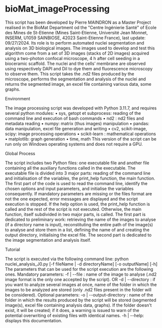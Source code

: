# bioMat_imageProcessing

This script has been developed by Pierre MAINDRON as a Master Project realised in the BioMat Department od the "Centre Ingénierie Santé" of Ecole des Mines de St-Etienne (Mines Saint-Etienne, Université Jean Monnet, INSERM, U1059 SAINBIOSE, 42023 Saint-Etienne France), last update: 09/27/2024. Its role is to perform automated nuclei segmentation and analysis on 3D biological images.
The images used to develop and test this algorithm come from a set of 3D images (stacks of 2D images) acquired using a two-photon confocal microscope, 4 h after cell seeding in a bioceramic scaffold. The nuclei and the cells’ membrane are observed using respectively DAPI and Dil to dye them and fluorescence microscopy to observe them.
This script takes the .nd2 files produced by the microscope, performs the segmentation and analysis of the nuclei and returns the segmented image, an excel file containing various data, some graphs.


Environment

The image processing script was developed with Python 3.11.7, and requires several python modules: 
  •	sys, getopt et subprocess: reading of the command line and execution of bash commands
  •	nd2 : nd2 files and metadata reading
  •	numpy: matrix (thus images) manipulation
  •	pandas: data manipulation, excel file generation and writing
  •	cv2, scikit-image, scipy: image processing operations
  •	scikit-learn : mathematical operations
  •	matplotlib: graph generation
  •	time, math
This version of the script can be run only on Windows operating systems and does not require a GPU.


Global Process

The script includes two Python files: one executable file and another file containing all the auxiliary functions called in the executable.
The executable file is divided into 3 major parts: reading of the command line and initialisation of the variables, the print_help function, the main function.
The first part of the code is used to read the command line, identify the chosen options and input parameters, and initialise the variables consequently. If mandatory parameters are missing or the files format are not the one expected, error messages are displayed and the script execution is stopped. 
If the help option is used, the print_help function is called and the rest of the script is not executed.
Otherwise, the main function, itself subdivided in two major parts, is called. The first part is dedicated to preliminary work: retrieving the name of the images to analyse (if a directory name is input), reconstituting the entire path of the image(s) to analyse and store them in a list, defining the name of and creating the output directory, initialising the excel file. The second part is dedicated to the image segmentation and analysis itself. 


Tutorial

The script is executed via the following command line:
	python   nuclei_analysis_J0.py   [-f fileName | -d directoryName]   [-o outputName]   [-h]
The parameters that can be used for the script execution are the following ones.
Mandatory parameters:
        -f | --file <fileName>: name of the image to analyse (.nd2 image format is the only one accepted by the script).
                 OR
        -d | --directory <directoryName>: if you want to analyze several images at once, name of the folder in which the images to be analyzed are stored (only .nd2 files present in the folder will be considered).
Optional parameters:
        -o | --output-directory <outputDirName>: name of the folder in which the results produced by the script will be stored (segmented image(s), excel file containing analysis data, graphs). If the folder doesn't exist, it will be created; if it does, a warning is issued to warn of the potential overwriting of existing files with identical names.
        -h | --help: displays this documentation.
